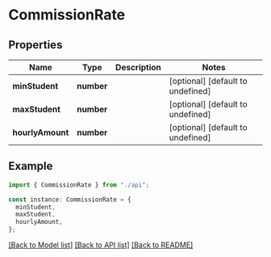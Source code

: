 # CommissionRate

## Properties

| Name             | Type       | Description | Notes                             |
| ---------------- | ---------- | ----------- | --------------------------------- |
| **minStudent**   | **number** |             | [optional] [default to undefined] |
| **maxStudent**   | **number** |             | [optional] [default to undefined] |
| **hourlyAmount** | **number** |             | [optional] [default to undefined] |

## Example

```typescript
import { CommissionRate } from "./api";

const instance: CommissionRate = {
  minStudent,
  maxStudent,
  hourlyAmount,
};
```

[[Back to Model list]](../README.md#documentation-for-models) [[Back to API list]](../README.md#documentation-for-api-endpoints) [[Back to README]](../README.md)
